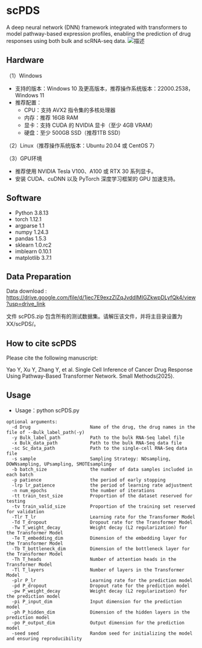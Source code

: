 # scPDS
A deep neural network (DNN) framework integrated with transformers to model pathway-based expression profiles, enabling the prediction of drug responses using both bulk and scRNA-seq data. 
![描述](./Workflow.png)
## Hardware
（1）Windows
* 支持的版本：Windows 10 及更高版本，推荐操作系统版本：22000.2538，Windows 11 
* 推荐配置： 
  * CPU：支持 AVX2 指令集的多核处理器 
  * 内存：推荐 16GB RAM 
  * 显卡：支持 CUDA 的 NVIDIA 显卡（至少 4GB VRAM） 
  * 硬盘：至少 500GB SSD（推荐1TB SSD）
  
（2）Linux（推荐操作系统版本：Ubuntu 20.04 或 CentOS 7）

（3）GPU环境
* 推荐使用 NVIDIA Tesla V100、A100 或 RTX 30 系列显卡。
* 安装 CUDA、cuDNN 以及 PyTorch 深度学习框架的 GPU 加速支持。
## Software
* Python 3.8.13
* torch 1.12.1
* argparse 1.1
* numpy 1.24.3
* pandas 1.5.3
* sklearn 1.0.rc2
* imblearn 0.10.1
* matplotlib 3.7.1
## Data Preparation
Data download : https://drive.google.com/file/d/1jec7E9exzZIZqJvddlMIGZkwpDLyfQk4/view?usp=drive_link

文件 scPDS.zip 包含所有的测试数据集。请解压该文件，并将主目录设置为 XX/scPDS/。
## How to cite scPDS
Please cite the following manuscript:

Yao Y, Xu Y, Zhang Y, et al. Single Cell Inference of Cancer Drug Response Using Pathway-Based Transformer Network. Small Methods(2025).
## Usage
* Usage：python scPDS.py
```
optional arguments:
  -d Drug                      Name of the drug, the drug names in the file of --Bulk_label_path(-y)
  -y Bulk_label_path           Path to the bulk RNA-Seq label file
  -x Bulk_data_path            Path to the bulk RNA-Seq data file
  -sc Sc_data_path             Path to the single-cell RNA-Seq data file
  -s sample                    Sampling Strategy: NOsampling, DOWNsampling, UPsampling, SMOTEsampling
  -b batch_size                the number of data samples included in each batch
  -p patience                  the period of early stopping
  -lrp lr_patience             the period of learning rate adjustment
  -n num_epochs                the number of iterations
  -tt train_test_size          Proportion of the dataset reserved for testing
  -tv train_valid_size         Proportion of the training set reserved for validation
  -Tlr T_lr                    Learning rate for the Transformer Model
  -Td T_dropout                Dropout rate for the Transformer Model
  -Tw T_weight_decay           Weight decay (L2 regularization) for the Transformer Model
  -Te T_embedding_dim          Dimension of the embedding layer for the Transformer Model
  -Tb T_bottleneck_dim         Dimension of the bottleneck layer for the Transformer Model
  -Th T_heads                  Number of attention heads in the Transformer Model
  -Tl T_layers                 Number of layers in the Transformer Model
  -plr P_lr                    Learning rate for the prediction model
  -pd P_dropout                Dropout rate for the prediction model
  -pw P_weight_decay           Weight decay (L2 regularization) for the prediction model
  -pi P_input_dim              Input dimension for the prediction model
  -ph P_hidden_dim             Dimension of the hidden layers in the prediction model
  -po P_output_dim             Output dimension for the prediction model
  -seed seed                   Random seed for initializing the model and ensuring reproducibility
```
  
  
  

  

























